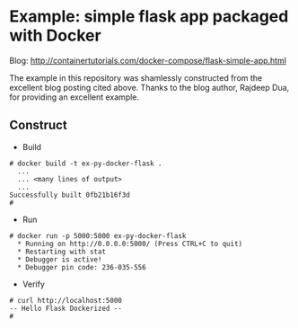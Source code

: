 Example:  simple flask app packaged with Docker
===============================================

Blog:  http://containertutorials.com/docker-compose/flask-simple-app.html

The example in this repository was shamlessly constructed from the
excellent blog posting cited above.  Thanks to the blog author,
Rajdeep Dua, for providing an excellent example.

Construct
---------

* Build

```shell
# docker build -t ex-py-docker-flask .
  ...
  ... <many lines of output>
  ...
Successfully built 0fb21b16f3d
#
```

* Run

```shell
# docker run -p 5000:5000 ex-py-docker-flask
  * Running on http://0.0.0.0:5000/ (Press CTRL+C to quit)
  * Restarting with stat
  * Debugger is active!
  * Debugger pin code: 236-035-556
```

* Verify

```shell
# curl http://localhost:5000
-- Hello Flask Dockerized --
#
```

